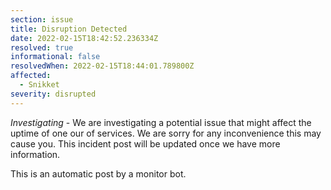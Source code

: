 ```yaml
---
section: issue
title: Disruption Detected
date: 2022-02-15T18:42:52.236334Z
resolved: true
informational: false
resolvedWhen: 2022-02-15T18:44:01.789800Z
affected:
  - Snikket
severity: disrupted
---
```

*Investigating* - We are investigating a potential issue that might affect the uptime of one our of services. We are sorry for any inconvenience this may cause you. This incident post will be updated once we have more information.

This is an automatic post by a monitor bot.
        